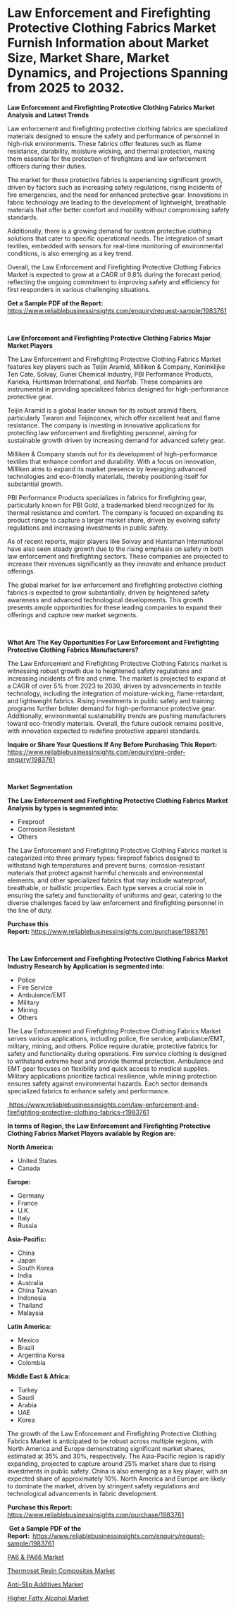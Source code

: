 <p><h1>Law Enforcement and Firefighting Protective Clothing Fabrics Market Furnish Information about Market Size, Market Share, Market Dynamics, and Projections Spanning from 2025 to 2032.</h1></p><p><strong>Law Enforcement and Firefighting Protective Clothing Fabrics Market Analysis and Latest Trends</strong></p>
<p><p>Law enforcement and firefighting protective clothing fabrics are specialized materials designed to ensure the safety and performance of personnel in high-risk environments. These fabrics offer features such as flame resistance, durability, moisture wicking, and thermal protection, making them essential for the protection of firefighters and law enforcement officers during their duties.</p><p>The market for these protective fabrics is experiencing significant growth, driven by factors such as increasing safety regulations, rising incidents of fire emergencies, and the need for enhanced protective gear. Innovations in fabric technology are leading to the development of lightweight, breathable materials that offer better comfort and mobility without compromising safety standards.</p><p>Additionally, there is a growing demand for custom protective clothing solutions that cater to specific operational needs. The integration of smart textiles, embedded with sensors for real-time monitoring of environmental conditions, is also emerging as a key trend.</p><p>Overall, the Law Enforcement and Firefighting Protective Clothing Fabrics Market is expected to grow at a CAGR of 9.8% during the forecast period, reflecting the ongoing commitment to improving safety and efficiency for first responders in various challenging situations.</p></p>
<p><strong>Get a Sample PDF of the Report:&nbsp;</strong> <a href="https://www.reliablebusinessinsights.com/enquiry/request-sample/1983761?utm_campaign=96&utm_medium=2&utm_source=Github&utm_content=ia&utm_term=04022025&utm_id=law-enforcement-and-firefighting-protective-clothing-fabrics">https://www.reliablebusinessinsights.com/enquiry/request-sample/1983761</a></p>
<p>&nbsp;</p>
<p><strong>Law Enforcement and Firefighting Protective Clothing Fabrics Major Market Players</strong></p>
<p><p>The Law Enforcement and Firefighting Protective Clothing Fabrics Market features key players such as Teijin Aramid, Milliken & Company, Koninklijke Ten Cate, Solvay, Gunei Chemical Industry, PBI Performance Products, Kaneka, Huntsman International, and Norfab. These companies are instrumental in providing specialized fabrics designed for high-performance protective gear.</p><p>Teijin Aramid is a global leader known for its robust aramid fibers, particularly Twaron and Teijinconex, which offer excellent heat and flame resistance. The company is investing in innovative applications for protecting law enforcement and firefighting personnel, aiming for sustainable growth driven by increasing demand for advanced safety gear.</p><p>Milliken & Company stands out for its development of high-performance textiles that enhance comfort and durability. With a focus on innovation, Milliken aims to expand its market presence by leveraging advanced technologies and eco-friendly materials, thereby positioning itself for substantial growth.</p><p>PBI Performance Products specializes in fabrics for firefighting gear, particularly known for PBI Gold, a trademarked blend recognized for its thermal resistance and comfort. The company is focused on expanding its product range to capture a larger market share, driven by evolving safety regulations and increasing investments in public safety.</p><p>As of recent reports, major players like Solvay and Huntsman International have also seen steady growth due to the rising emphasis on safety in both law enforcement and firefighting sectors. These companies are projected to increase their revenues significantly as they innovate and enhance product offerings.</p><p>The global market for law enforcement and firefighting protective clothing fabrics is expected to grow substantially, driven by heightened safety awareness and advanced technological developments. This growth presents ample opportunities for these leading companies to expand their offerings and capture new market segments.</p></p>
<p>&nbsp;</p>
<p><strong>What Are The Key Opportunities For Law Enforcement and Firefighting Protective Clothing Fabrics Manufacturers?</strong></p>
<p><p>The Law Enforcement and Firefighting Protective Clothing Fabrics market is witnessing robust growth due to heightened safety regulations and increasing incidents of fire and crime. The market is projected to expand at a CAGR of over 5% from 2023 to 2030, driven by advancements in textile technology, including the integration of moisture-wicking, flame-retardant, and lightweight fabrics. Rising investments in public safety and training programs further bolster demand for high-performance protective gear. Additionally, environmental sustainability trends are pushing manufacturers toward eco-friendly materials. Overall, the future outlook remains positive, with innovation expected to redefine protective apparel standards.</p></p>
<p><strong>Inquire or Share Your Questions If Any Before Purchasing This Report:</strong> <a href="https://www.reliablebusinessinsights.com/enquiry/pre-order-enquiry/1983761?utm_campaign=96&utm_medium=2&utm_source=Github&utm_content=ia&utm_term=04022025&utm_id=law-enforcement-and-firefighting-protective-clothing-fabrics">https://www.reliablebusinessinsights.com/enquiry/pre-order-enquiry/1983761</a></p>
<p>&nbsp;</p>
<p><strong>Market Segmentation</strong></p>
<p><strong>The Law Enforcement and Firefighting Protective Clothing Fabrics Market Analysis by types is segmented into:</strong></p>
<p><ul><li>Fireproof</li><li>Corrosion Resistant</li><li>Others</li></ul></p>
<p><p>The Law Enforcement and Firefighting Protective Clothing Fabrics market is categorized into three primary types: fireproof fabrics designed to withstand high temperatures and prevent burns; corrosion-resistant materials that protect against harmful chemicals and environmental elements; and other specialized fabrics that may include waterproof, breathable, or ballistic properties. Each type serves a crucial role in ensuring the safety and functionality of uniforms and gear, catering to the diverse challenges faced by law enforcement and firefighting personnel in the line of duty.</p></p>
<p><strong>Purchase this Report:&nbsp;</strong><a href="https://www.reliablebusinessinsights.com/purchase/1983761?utm_campaign=96&utm_medium=2&utm_source=Github&utm_content=ia&utm_term=04022025&utm_id=law-enforcement-and-firefighting-protective-clothing-fabrics">https://www.reliablebusinessinsights.com/purchase/1983761</a></p>
<p>&nbsp;</p>
<p><strong>The Law Enforcement and Firefighting Protective Clothing Fabrics Market Industry Research by Application is segmented into:</strong></p>
<p><ul><li>Police</li><li>Fire Service</li><li>Ambulance/EMT</li><li>Military</li><li>Mining</li><li>Others</li></ul></p>
<p><p>The Law Enforcement and Firefighting Protective Clothing Fabrics Market serves various applications, including police, fire service, ambulance/EMT, military, mining, and others. Police require durable, protective fabrics for safety and functionality during operations. Fire service clothing is designed to withstand extreme heat and provide thermal protection. Ambulance and EMT gear focuses on flexibility and quick access to medical supplies. Military applications prioritize tactical resilience, while mining protection ensures safety against environmental hazards. Each sector demands specialized fabrics to enhance safety and performance.</p></p>
<p><a href="https://www.reliablebusinessinsights.com/law-enforcement-and-firefighting-protective-clothing-fabrics-r1983761?utm_campaign=96&utm_medium=2&utm_source=Github&utm_content=ia&utm_term=04022025&utm_id=law-enforcement-and-firefighting-protective-clothing-fabrics">&nbsp;https://www.reliablebusinessinsights.com/law-enforcement-and-firefighting-protective-clothing-fabrics-r1983761</a></p>
<p><strong>In terms of Region, the Law Enforcement and Firefighting Protective Clothing Fabrics Market Players available by Region are:</strong></p>
<p>
    <p> <strong> North America: </strong>
        <ul>
            <li>United States</li>
            <li>Canada</li>
        </ul>
        </p> 
    <p> <strong> Europe: </strong>
        <ul>
            <li>Germany</li>
            <li>France</li>
            <li>U.K.</li>
            <li>Italy</li>
            <li>Russia</li>
        </ul>
        </p> 
    <p> <strong> Asia-Pacific: </strong>
        <ul>
            <li>China</li>
            <li>Japan</li>
            <li>South Korea</li>
            <li>India</li>
            <li>Australia</li>
            <li>China Taiwan</li>
            <li>Indonesia</li>
            <li>Thailand</li>
            <li>Malaysia</li>
        </ul>
        </p> 
    <p> <strong> Latin America: </strong>
        <ul>
            <li>Mexico</li>
            <li>Brazil</li>
            <li>Argentina Korea</li>
            <li>Colombia</li>
        </ul>
        </p> 
    <p> <strong> Middle East & Africa: </strong>
        <ul>
            <li>Turkey</li>
            <li>Saudi</li>
            <li>Arabia</li>
            <li>UAE</li>
            <li>Korea</li>
        </ul>
    </p>
    </p>
<p><p>The growth of the Law Enforcement and Firefighting Protective Clothing Fabrics Market is anticipated to be robust across multiple regions, with North America and Europe demonstrating significant market shares, estimated at 35% and 30%, respectively. The Asia-Pacific region is rapidly expanding, projected to capture around 25% market share due to rising investments in public safety. China is also emerging as a key player, with an expected share of approximately 10%. North America and Europe are likely to dominate the market, driven by stringent safety regulations and technological advancements in fabric development.</p></p>
<p><strong>Purchase this Report: </strong><a href="https://www.reliablebusinessinsights.com/purchase/1983761?utm_campaign=96&utm_medium=2&utm_source=Github&utm_content=ia&utm_term=04022025&utm_id=law-enforcement-and-firefighting-protective-clothing-fabrics">https://www.reliablebusinessinsights.com/purchase/1983761</a></p>
<p>&nbsp;<strong>Get a Sample PDF of the Report:&nbsp;&nbsp;</strong><a href="https://www.reliablebusinessinsights.com/enquiry/request-sample/1983761?utm_campaign=96&utm_medium=2&utm_source=Github&utm_content=ia&utm_term=04022025&utm_id=law-enforcement-and-firefighting-protective-clothing-fabrics">https://www.reliablebusinessinsights.com/enquiry/request-sample/1983761</a></p>
<p><strong></strong></p>
<p><p><a href="https://github.com/vitrilaoire/Market-Research-Report-List-1/blob/main/pa6-pa66-market.md?utm_campaign=96&utm_medium=2&utm_source=Github&utm_content=ia&utm_term=04022025&utm_id=law-enforcement-and-firefighting-protective-clothing-fabrics">PA6 & PA66 Market</a></p><p><a href="https://github.com/ngozudapshi/Market-Research-Report-List-1/blob/main/thermoset-resin-composites-market.md?utm_campaign=96&utm_medium=2&utm_source=Github&utm_content=ia&utm_term=04022025&utm_id=law-enforcement-and-firefighting-protective-clothing-fabrics">Thermoset Resin Composites Market</a></p><p><a href="https://github.com/namaqbagels64/Market-Research-Report-List-1/blob/main/anti-slip-additives-market.md?utm_campaign=96&utm_medium=2&utm_source=Github&utm_content=ia&utm_term=04022025&utm_id=law-enforcement-and-firefighting-protective-clothing-fabrics">Anti-Slip Additives Market</a></p><p><a href="https://github.com/scaseiargas/Market-Research-Report-List-1/blob/main/higher-fatty-alcohol-market.md?utm_campaign=96&utm_medium=2&utm_source=Github&utm_content=ia&utm_term=04022025&utm_id=law-enforcement-and-firefighting-protective-clothing-fabrics">Higher Fatty Alcohol Market</a></p></p>